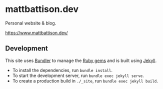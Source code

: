 # mattbattison.dev

Personal website & blog.

https://www.mattbattison.dev/

## Development

This site uses [Bundler](https://bundler.io) to manage the [Ruby gems](https://rubygems.org) and is built using [Jekyll](https://jekyllrb.com).

- To install the dependencies, run ```bundle install```.
- To start the development server, run ```bundle exec jekyll serve```.
- To create a production build in ```./_site```, run ```bundle exec jekyll build```.
